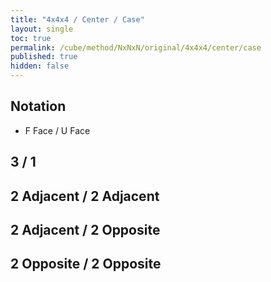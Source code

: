 ```yaml
---
title: "4x4x4 / Center / Case"
layout: single
toc: true
permalink: /cube/method/NxNxN/original/4x4x4/center/case
published: true
hidden: false
---
```


<head>
  <base target="_blank">
  <link
    rel   = "stylesheet"
    type  = "text/css"
    href  = "/assets/css/twisty/4x4x4.css"
  >
  <script
    src   = "https://cdn.cubing.net/js/cubing/twisty"
    type  = "module"
    defer
  ></script>
</head>



## Notation

- F Face / U Face



## 3 / 1

<div class="twisty-wrapper">
  <twisty-player
    puzzle                    = "4x4x4"
    experimental-stickering   = "centers-only"
    alg                       = "r U r'"
    experimental-setup-alg    = "f U R f'"
    experimental-setup-anchor = "end"
    tempo-scale               = "1.3"
  ></twisty-player>
</div>



## 2 Adjacent / 2 Adjacent

<div class="twisty-wrapper">
  <twisty-player
    puzzle                    = "4x4x4"
    experimental-stickering   = "centers-only"
    alg                       = "r U2 r'"
    experimental-setup-alg    = "f U R f'"
    experimental-setup-anchor = "end"
    tempo-scale               = "1.3"
  ></twisty-player>
</div>



## 2 Adjacent / 2 Opposite

<div class="twisty-wrapper">
  <twisty-player
    puzzle                    = "4x4x4"
    experimental-stickering   = "centers-only"
    alg                       = "r U r' U2 r U r'"
    experimental-setup-alg    = "f U R f'"
    experimental-setup-anchor = "end"
    tempo-scale               = "1.3"
  ></twisty-player>
</div>



## 2 Opposite / 2 Opposite

<div class="twisty-wrapper">
  <twisty-player
    puzzle                    = "4x4x4"
    experimental-stickering   = "centers-only"
    alg                       = "r U r2' F r"
    experimental-setup-alg    = "f U R f'"
    experimental-setup-anchor = "end"
    tempo-scale               = "1.3"
  ></twisty-player>
</div>
